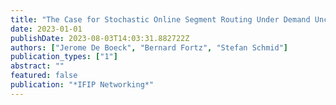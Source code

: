 ```yaml
---
title: "The Case for Stochastic Online Segment Routing Under Demand Uncertainty"
date: 2023-01-01
publishDate: 2023-08-03T14:03:31.882722Z
authors: ["Jerome De Boeck", "Bernard Fortz", "Stefan Schmid"]
publication_types: ["1"]
abstract: ""
featured: false
publication: "*IFIP Networking*"
---
```


